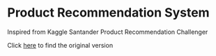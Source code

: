 # Product Recommendation System

Inspired from Kaggle Santander Product Recommendation Challenger

Click [here] to find the original version

[here]: <https://www.kaggle.com/anokas/collaborative-filtering-btb-lb-0-01691>
